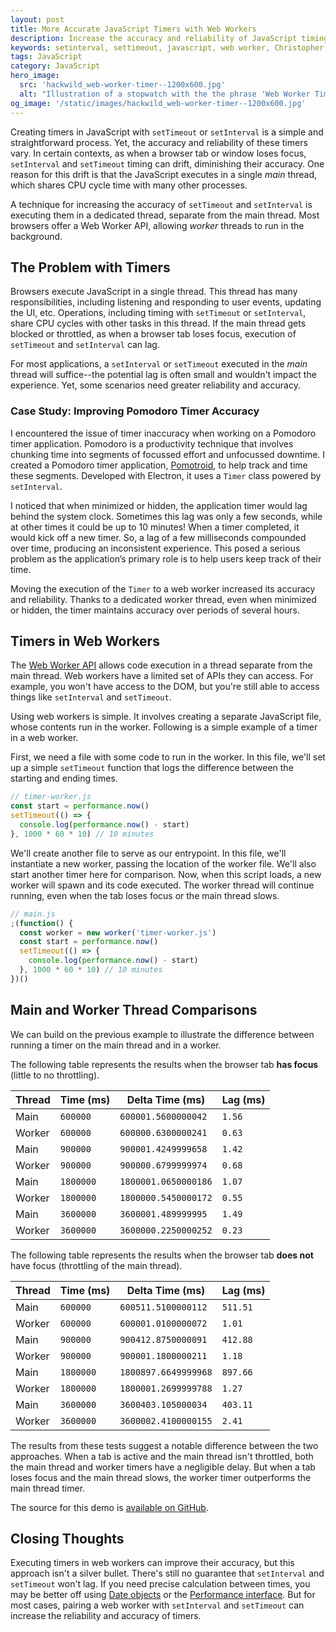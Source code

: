 ```yaml
---
layout: post
title: More Accurate JavaScript Timers with Web Workers
description: Increase the accuracy and reliability of JavaScript timing functions, such as setInterval and setTimeout with web workers.
keywords: setinterval, settimeout, javascript, web worker, Christopher Murphy, accurate timer, thread, reliability
tags: JavaScript
category: JavaScript
hero_image:
  src: 'hackwild_web-worker-timer--1200x600.jpg'
  alt: "Illustration of a stopwatch with the the phrase 'Web Worker Timers'"
og_image: '/static/images/hackwild_web-worker-timer--1200x600.jpg'
---
```


Creating timers in JavaScript with `setTimeout` or `setInterval` is a simple and straightforward process. Yet, the accuracy and reliability of these timers vary. In certain contexts, as when a browser tab or window loses focus, `setInterval` and `setTimeout` timing can drift, diminishing their accuracy. One reason for this drift is that the JavaScript executes in a single _main_ thread, which shares CPU cycle time with many other processes.

A technique for increasing the accuracy of `setTimeout` and `setInterval` is executing them in a dedicated thread, separate from the main thread. Most browsers offer a Web Worker API, allowing _worker_ threads to run in the background.

## The Problem with Timers

Browsers execute JavaScript in a single thread. This thread has many responsibilities, including listening and responding to user events, updating the UI, etc. Operations, including timing with `setTimeout` or `setInterval`, share CPU cycles with other tasks in this thread. If the main thread gets blocked or throttled, as when a browser tab loses focus, execution of `setTimeout` and `setInterval` can lag.

For most applications, a `setInterval` or `setTimeout` executed in the _main_ thread will suffice--the potential lag is often small and wouldn't impact the experience. Yet, some scenarios need greater reliability and accuracy.

### Case Study: Improving Pomodoro Timer Accuracy

I encountered the issue of timer inaccuracy when working on a Pomodoro timer application. Pomodoro is a productivity technique that involves chunking time into segments of focussed effort and unfocussed downtime. I created a Pomodoro timer application, [Pomotroid](https://splode.github.io/pomotroid/), to help track and time these segments. Developed with Electron, it uses a `Timer` class powered by `setInterval`.

I noticed that when minimized or hidden, the application timer would lag behind the system clock. Sometimes this lag was only a few seconds, while at other times it could be up to 10 minutes! When a timer completed, it would kick off a new timer. So, a lag of a few milliseconds compounded over time, producing an inconsistent experience. This posed a serious problem as the application’s primary role is to help users keep track of their time.

Moving the execution of the `Timer` to a web worker increased its accuracy and reliability. Thanks to a dedicated worker thread, even when minimized or hidden, the timer maintains accuracy over periods of several hours.

## Timers in Web Workers

The [Web Worker API](https://developer.mozilla.org/en-US/docs/Web/API/Web_Workers_API) allows code execution in a thread separate from the main thread. Web workers have a limited set of APIs they can access. For example, you won't have access to the DOM, but you're still able to access things like `setInterval` and `setTimeout`.

Using web workers is simple. It involves creating a separate JavaScript file, whose contents run in the worker. Following is a simple example of a timer in a web worker.

First, we need a file with some code to run in the worker. In this file, we'll set up a simple `setTimeout` function that logs the difference between the starting and ending times.

```js
// timer-worker.js
const start = performance.now()
setTimeout(() => {
  console.log(performance.now() - start)
}, 1000 * 60 * 10) // 10 minutes
```

We'll create another file to serve as our entrypoint. In this file, we'll instantiate a new worker, passing the location of the worker file. We'll also start another timer here for comparison. Now, when this script loads, a new worker will spawn and its code executed. The worker thread will continue running, even when the tab loses focus or the main thread slows.

```js
// main.js
;(function() {
  const worker = new worker('timer-worker.js')
  const start = performance.now()
  setTimeout(() => {
    console.log(performance.now() - start)
  }, 1000 * 60 * 10) // 10 minutes
})()
```

## Main and Worker Thread Comparisons

We can build on the previous example to illustrate the difference between running a timer on the main thread and in a worker.

The following table represents the results when the browser tab **has focus** (little to no throttling).

| Thread | Time (ms) | Delta Time (ms)      | Lag (ms) |
| ------ | --------- | -------------------- | -------- |
| Main   | `600000`  | `600001.5600000042`  | `1.56`   |
| Worker | `600000`  | `600000.6300000241`  | `0.63`   |
| Main   | `900000`  | `900001.4249999658`  | `1.42`   |
| Worker | `900000`  | `900000.6799999974`  | `0.68`   |
| Main   | `1800000` | `1800001.0650000186` | `1.07`   |
| Worker | `1800000` | `1800000.5450000172` | `0.55`   |
| Main   | `3600000` | `3600001.489999995`  | `1.49`   |
| Worker | `3600000` | `3600000.2250000252` | `0.23`   |

The following table represents the results when the browser tab **does not** have focus (throttling of the main thread).

| Thread | Time (ms) | Delta Time (ms)      | Lag (ms) |
| ------ | --------- | -------------------- | -------- |
| Main   | `600000`  | `600511.5100000112`  | `511.51` |
| Worker | `600000`  | `600001.0100000072`  | `1.01`   |
| Main   | `900000`  | `900412.8750000091`  | `412.88` |
| Worker | `900000`  | `900001.1800000211`  | `1.18`   |
| Main   | `1800000` | `1800897.6649999968` | `897.66` |
| Worker | `1800000` | `1800001.2699999788` | `1.27`   |
| Main   | `3600000` | `3600403.105000034`  | `403.11` |
| Worker | `3600000` | `3600002.4100000155` | `2.41`   |

The results from these tests suggest a notable difference between the two approaches. When a tab is active and the main thread isn't throttled, both the main thread and worker timers have a negligible delay. But when a tab loses focus and the main thread slows, the worker timer outperforms the main thread timer.

The source for this demo is [available on GitHub](https://github.com/splode/worker-timer-demo).

## Closing Thoughts

Executing timers in web workers can improve their accuracy, but this approach isn't a silver bullet. There's still no guarantee that `setInterval` and `setTimeout` won't lag. If you need precise calculation between times, you may be better off using [Date objects](https://developer.mozilla.org/en-US/docs/Web/JavaScript/Reference/Global_Objects/Date) or the [Performance interface](https://developer.mozilla.org/en-US/docs/Web/API/Performance). But for most cases, pairing a web worker with `setInterval` and `setTimeout` can increase the reliability and accuracy of timers.
